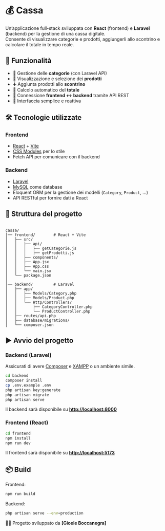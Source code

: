 

# 💰 Cassa

Un’applicazione full-stack sviluppata con **React** (frontend) e **Laravel** (backend) per la gestione di una cassa digitale.  
Consente di visualizzare categorie e prodotti, aggiungerli allo scontrino e calcolare il totale in tempo reale.

## 🚀 Funzionalità

- 📂 Gestione delle **categorie** (con Laravel API)  
- 🛒 Visualizzazione e selezione dei **prodotti**  
- ➕ Aggiunta prodotti allo **scontrino**  
- 🧾 Calcolo automatico del **totale**  
- 🔗 Connessione **frontend ↔ backend** tramite API REST  
- 🎨 Interfaccia semplice e reattiva  

## 🛠️ Tecnologie utilizzate

### Frontend
- [React](https://react.dev/) + [Vite](https://vitejs.dev/)  
- [CSS Modules](/) per lo stile  
- Fetch API per comunicare con il backend  

### Backend
- [Laravel](https://laravel.com/)  
- [MySQL](https://www.mysql.com/)  come database  
- Eloquent ORM per la gestione dei modelli (`Category`, `Product`, …)  
- API RESTful per fornire dati a React  

## 📂 Struttura del progetto

```

cassa/
│── frontend/        # React + Vite
│   ├── src/
│   │   ├── api/
│   │   │   ├── getCategorie.js
│   │   │   ├── getProdotti.js
│   │   ├── components/
│   │   ├── App.jsx
│   │   ├── App.css
│   │   └── main.jsx
│   └── package.json
│
│── backend/         # Laravel
│   ├── app/
│   │   ├── Models/Category.php
│   │   ├── Models/Product.php
│   │   └── Http/Controllers/
│   │       ├── CategoryController.php
│   │       └── ProductController.php
│   ├── routes/api.php
│   ├── database/migrations/
│   └── composer.json

````

## ▶️ Avvio del progetto

### Backend (Laravel)
Assicurati di avere [Composer](https://getcomposer.org/) e [XAMPP](https://www.apachefriends.org/) o un ambiente simile.

```bash
cd backend
composer install
cp .env.example .env
php artisan key:generate
php artisan migrate
php artisan serve
````

Il backend sarà disponibile su **[http://localhost:8000](http://localhost:8000)**

### Frontend (React)

```bash
cd frontend
npm install
npm run dev
```

Il frontend sarà disponibile su **[http://localhost:5173](http://localhost:5173)**

## 📦 Build

Frontend:

```bash
npm run build
```

Backend:

```bash
php artisan serve --env=production
```


👨‍💻 Progetto sviluppato da **\[Gioele Boccanegra]**



